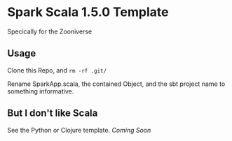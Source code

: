 Spark Scala 1.5.0 Template 
========

Specically for the Zooniverse

## Usage

Clone this Repo, and `rm -rf .git/`

Rename SparkApp.scala, the contained Object, and the sbt project name to something informative.

## But I don't like Scala

See the Python or Clojure template. _Coming Soon_
